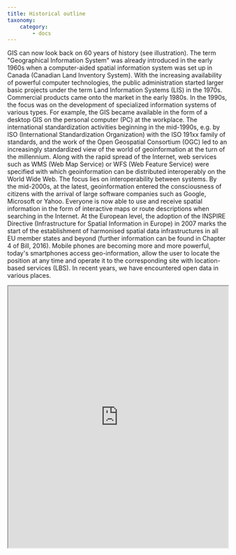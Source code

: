 ```yaml
---
title: Historical outline
taxonomy:
    category:
        - docs
---
```

GIS can now look back on 60 years of history (see illustration). The term "Geographical Information System" was already introduced in the early 1960s when a computer-aided spatial information system was set up in Canada (Canadian Land Inventory System). With the increasing availability of powerful computer technologies, the public administration started larger basic projects under the term Land Information Systems (LIS) in the 1970s. Commercial products came onto the market in the early 1980s. In the 1990s, the focus was on the development of specialized information systems of various types. For example, the GIS became available in the form of a desktop GIS on the personal computer (PC) at the workplace. The international standardization activities beginning in the mid-1990s, e.g. by ISO (International Standardization Organization) with the ISO 191xx family of standards, and the work of the Open Geospatial Consortium (OGC) led to an increasingly standardized view of the world of geoinformation at the turn of the millennium. Along with the rapid spread of the Internet, web services such as WMS (Web Map Service) or WFS (Web Feature Service) were specified with which geoinformation can be distributed interoperably on the World Wide Web. The focus lies on interoperability between systems. By the mid-2000s, at the latest, geoinformation entered the consciousness of citizens with the arrival of large software companies such as Google, Microsoft or Yahoo. Everyone is now able to use and receive spatial information in the form of interactive maps or route descriptions when searching in the Internet. At the European level, the adoption of the INSPIRE Directive (Infrastructure for Spatial Information in Europe) in 2007 marks the start of the establishment of harmonised spatial data infrastructures in all EU member states and beyond (further information can be found in Chapter 4 of Bill, 2016). Mobile phones are becoming more and more powerful, today's smartphones access geo-information, allow the user to locate the position at any time and operate it to the corresponding site with location-based services (LBS). In recent years, we have encountered open data in various places.
<iframe src="https://www.opengeoedu.de/gis-timeline-en.html" style="width:100%; height: 600px"></iframe>
